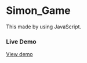 # Simon_Game
This made by using JavaScript.
### Live Demo   
[View demo](http://www.ravitejapeetani.me/Simon_Game/)
